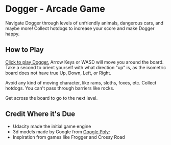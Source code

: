 Dogger - Arcade Game
===============================

Navigate Dogger through levels of unfriendly animals, dangerous cars, and maybe more! Collect hotdogs to increase your score and make Dogger happy.

## How to Play
[Click to play Dogger.](https://a-trost.github.io/dogger/)
Arrow Keys or WASD will move you around the board. Take a second to orient yourself with what direction "up" is, as the isometric board does not have true Up, Down, Left, or Right.

Avoid any kind of moving character, like rams, sloths, foxes, etc. Collect hotdogs. You can't pass through barriers like rocks. 

Get across the board to go to the next level.

## Credit Where it's Due
- Udacity made the initial game engine
- 3d models made by Google from [Google Poly](https://poly.google.com/):
- Inspiration from games like Frogger and Crossy Road